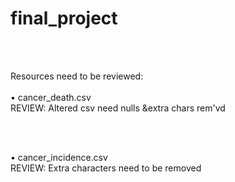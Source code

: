 # final_project

<Br>
<BR>

Resources need to be reviewed:
<BR><BR>
• cancer_death.csv
<BR>
REVIEW: Altered csv need nulls &extra chars rem'vd

<BR>
<BR>
  
• cancer_incidence.csv
<BR>
REVIEW: Extra characters need to be removed
  
  


